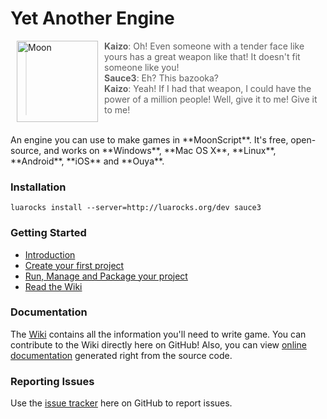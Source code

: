 # Yet Another Engine

<img src="https://sauce3.io/img/logo.gif"
 alt="Moon" title="Moon" align="left" hspace="10" width="130px"/>

> **Kaizo**: Oh! Even someone with a tender face like yours has a great weapon like that! It doesn't fit someone like you!  
> **Sauce3**: Eh? This bazooka?  
> **Kaizo**: Yeah! If I had that weapon, I could have the power of a million people! Well, give it to me! Give it to me!

<br clear="both"/>
An engine you can use to make games in **MoonScript**. It's free, open-source, and works on **Windows**, **Mac OS X**, **Linux**, **Android**, **iOS** and **Ouya**.

### Installation

```
luarocks install --server=http://luarocks.org/dev sauce3
```

### Getting Started

  * [Introduction](https://github.com/sauce3dev/sauce3/wiki/Introduction)
  * [Create your first project](https://github.com/sauce3dev/sauce3/wiki/Getting-started)
  * [Run, Manage and Package your project]( https://github.com/sauce3dev/sauce3/wiki/Running-and-packaging-your-project)
  * [Read the Wiki](https://github.com/sauce3dev/sauce3/wiki)

### Documentation

The [Wiki](https://github.com/sauce3dev/sauce3/wiki) contains all the information you'll need to write game. You can contribute to the Wiki directly here on GitHub! Also, you can view [online documentation](https://sauce3.io/doc/) generated right from the source code.

### Reporting Issues

Use the [issue tracker](https://github.com/sauce3dev/sauce3/issues) here on GitHub to report issues.
